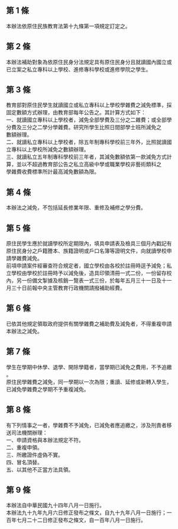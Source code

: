 第 1 條
-------
本辦法依原住民族教育法第十九條第一項規定訂定之。

第 2 條
-------
本辦法補助對象為依原住民身分法規定具有原住民身分且就讀國內國立或  
已立案之私立專科以上學校、進修專科學校或進修學院之學生。

第 3 條
-------
教育部對原住民學生就讀國立或私立專科以上學校學雜費之減免標準，採  
固定數額方式辦理，由教育部每年公告之。其計算方式如下：  
一、就讀國立專科以上學校者，減免全部學費及三分之二雜費；或全部學  
    分費及三分之二學分學雜費。研究所學生比照日間部學士班所減免之  
    數額辦理。  
二、就讀私立專科以上學校者，除五年制專科學校前三年外，比照就讀國  
    立專科以上學校所減免之數額辦理。  
三、就讀私立五年制專科學校前三年者，其減免數額依第一款減免方式計  
    算，並以不超過教育部公告之私立高級中學或職業學校非藝術類科之  
    學雜費收費標準所計最高減免數額為限。

第 4 條
-------
本辦法之減免，不包括延長修業年限、重修及補修之學分費。

第 5 條
-------
原住民學生應於就讀學校所定期限內，填具申請表及檢具三個月內戳記有  
原住民身分之戶籍謄本、族籍證明或戶口名簿等證明文件，向就讀學校申  
請學雜費減免。  
前項申請案件經審查符合規定者，國立學校由各校於註冊時逕予減免；私  
立學校由學校於註冊時予以減免後，造具印領清冊一式二份，一份留存校  
內，另一份備文掣據及核銷一覽表一式三份，於每年五月三十一日及十一  
月三十日前報中央主管教育行政機關請撥補助經費。

第 6 條
-------
已依其他規定領取政府提供有關學雜費之補助費及減免者，不得重複申請  
本辦法之減免。

第 7 條
-------
學生在學期中休學、退學、開除學籍者，當學期已減免之費用，不予追繳  
。  
原住民學雜費之減免，同一學期以一次為限；重讀、延修或新轉入學生，  
已減免學雜費之學期不予重複減免。

第 8 條
-------
有下列情事之一者，學雜費不予減免，已減免者應追繳之，涉及刑責者移  
送司法機關辦理：  
一、申請資格與本辦法規定不符。  
二、重複申領。  
三、所繳證件虛偽不實。  
四、冒名頂替。  
五、以其他不正當方法具領。

第 9 條
-------
本辦法自中華民國九十四年八月一日施行。  
本辦法九十九年九月六日修正發布之條文，自九十九年八月一日施行；一  
百年七月二十二日修正發布之條文，自一百年八月一日施行。

